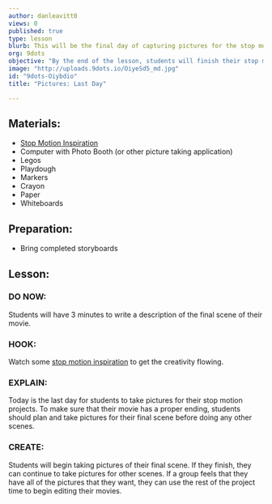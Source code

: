 ```yaml
---
author: danleavitt0
views: 0
published: true
type: lesson
blurb: This will be the final day of capturing pictures for the stop motion movies. Students will make sure to take pictures for their last scene.
org: 9dots
objective: "By the end of the lesson, students will finish their stop motion videos, which will include at least 250 pictures, 1 scene with dialogue, and 1 establishing shot."
image: "http://uploads.9dots.io/OiyeSd5_md.jpg"
id: "9dots-Oiybdio"
title: "Pictures: Last Day"

---
```


## Materials:

- [Stop Motion Inspiration](http://vimeo.com/1105462)
- Computer with Photo Booth (or other picture taking application)
- Legos
- Playdough
- Markers
- Crayon
- Paper
- Whiteboards

## Preparation:

- Bring completed storyboards

## Lesson:

### DO NOW:
Students will have 3 minutes to write a description of the final scene of their movie.

### HOOK:
Watch some [stop motion inspiration](http://vimeo.com/1105462) to get the creativity flowing.

### EXPLAIN:
Today is the last day for students to take pictures for their stop motion projects. To make sure that their movie has a proper ending, students should plan and take pictures for their final scene before doing any other scenes.

### CREATE:
Students will begin taking pictures of their final scene. If they finish, they can continue to take pictures for other scenes. If a group feels that they have all of the pictures that they want, they can use the rest of the project time to begin editing their movies.
